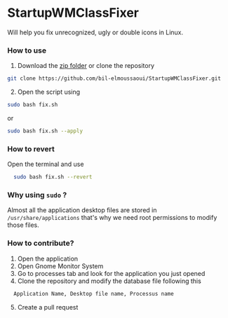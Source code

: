 # StartupWMClassFixer
Will help you fix unrecognized, ugly or double icons in Linux.

### How to use
  1. Download the [zip folder](https://github.com/bil-elmoussaoui/StartupWMClassFixer/archive/master.zip) or clone the repository
  
  ```bash
  git clone https://github.com/bil-elmoussaoui/StartupWMClassFixer.git
  ```
  2. Open the script using 
  
  ```bash
  sudo bash fix.sh
  ```
  
  or 
  
  ```bash
  sudo bash fix.sh --apply 
  ```
  
### How to revert
Open the terminal and use
```bash
  sudo bash fix.sh --revert
```

### Why using `sudo` ?
Almost all the application desktop files are stored in `/usr/share/applications` that's why we need root permissions to modify those files.


### How to contribute? 
  1. Open the application 
  2. Open Gnome Monitor System
  3. Go to processes tab and look for the application you just opened
  4. Clone the repository and modify the database file following this

  ```bash
    Application Name, Desktop file name, Processus name
  ```
  5. Create a pull request
